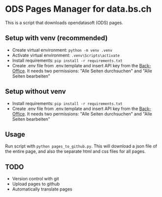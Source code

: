 # ODS Pages Manager for data.bs.ch
This is a script that downloads opendatasoft (ODS) pages.

## Setup with venv (recommended)
- Create virtual environment: `python -m venv .venv`
- Activate virtual environment: `.venv\Scripts\activate`
- Install requirements: `pip install -r requirements.txt`
- Create .env file from .env.template and insert API key from the [Back-Office](https://data.bs.ch/account/api-keys/). It needs two permissions: "Alle Seiten durchsuchen" and "Alle Seiten bearbeiten"

## Setup without venv
- Install requirements: `pip install -r requirements.txt`
- Create .env file from .env.template and insert API key from the [Back-Office](https://data.bs.ch/account/api-keys/). It needs two permissions: "Alle Seiten durchsuchen" and "Alle Seiten bearbeiten"

## Usage
Run script with `python pages_to_github.py`. This will download a json file of the entire page, and also the separate 
html and css files for all pages.

## TODO
- Version control with git
- Upload pages to github
- Automatically translate pages
